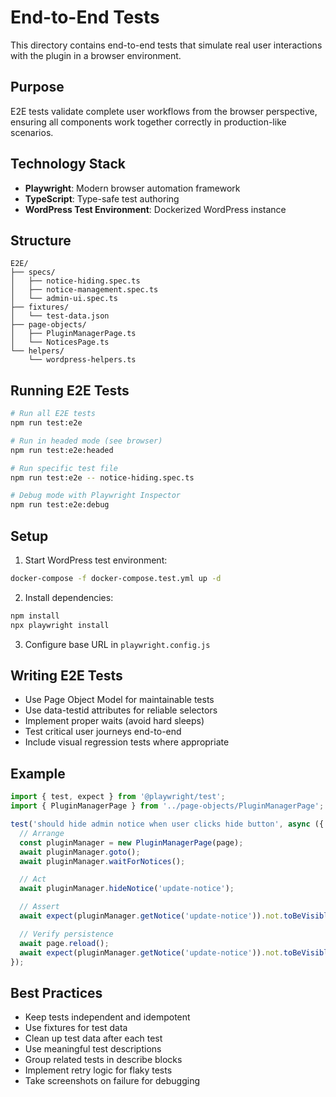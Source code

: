 # End-to-End Tests

This directory contains end-to-end tests that simulate real user interactions with the plugin in a browser environment.

## Purpose

E2E tests validate complete user workflows from the browser perspective, ensuring all components work together correctly in production-like scenarios.

## Technology Stack

- **Playwright**: Modern browser automation framework
- **TypeScript**: Type-safe test authoring
- **WordPress Test Environment**: Dockerized WordPress instance

## Structure

```
E2E/
├── specs/
│   ├── notice-hiding.spec.ts
│   ├── notice-management.spec.ts
│   └── admin-ui.spec.ts
├── fixtures/
│   └── test-data.json
├── page-objects/
│   ├── PluginManagerPage.ts
│   └── NoticesPage.ts
└── helpers/
    └── wordpress-helpers.ts
```

## Running E2E Tests

```bash
# Run all E2E tests
npm run test:e2e

# Run in headed mode (see browser)
npm run test:e2e:headed

# Run specific test file
npm run test:e2e -- notice-hiding.spec.ts

# Debug mode with Playwright Inspector
npm run test:e2e:debug
```

## Setup

1. Start WordPress test environment:
```bash
docker-compose -f docker-compose.test.yml up -d
```

2. Install dependencies:
```bash
npm install
npx playwright install
```

3. Configure base URL in `playwright.config.js`

## Writing E2E Tests

- Use Page Object Model for maintainable tests
- Use data-testid attributes for reliable selectors
- Implement proper waits (avoid hard sleeps)
- Test critical user journeys end-to-end
- Include visual regression tests where appropriate

## Example

```typescript
import { test, expect } from '@playwright/test';
import { PluginManagerPage } from '../page-objects/PluginManagerPage';

test('should hide admin notice when user clicks hide button', async ({ page }) => {
  // Arrange
  const pluginManager = new PluginManagerPage(page);
  await pluginManager.goto();
  await pluginManager.waitForNotices();

  // Act
  await pluginManager.hideNotice('update-notice');

  // Assert
  await expect(pluginManager.getNotice('update-notice')).not.toBeVisible();

  // Verify persistence
  await page.reload();
  await expect(pluginManager.getNotice('update-notice')).not.toBeVisible();
});
```

## Best Practices

- Keep tests independent and idempotent
- Use fixtures for test data
- Clean up test data after each test
- Use meaningful test descriptions
- Group related tests in describe blocks
- Implement retry logic for flaky tests
- Take screenshots on failure for debugging
